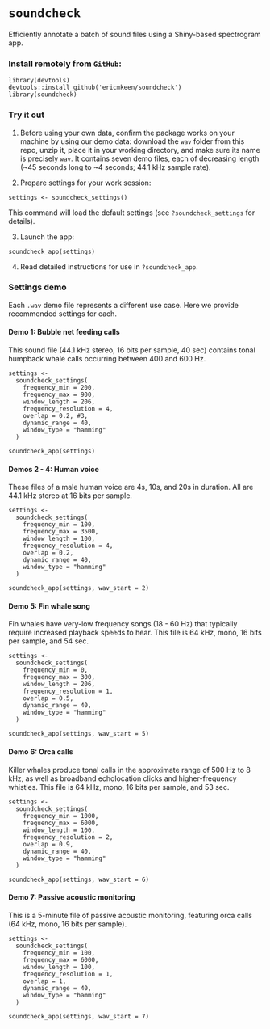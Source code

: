 # `soundcheck`
Efficiently annotate a batch of sound files using a Shiny-based spectrogram app.

### Install remotely from `GitHub`:
```
library(devtools)
devtools::install_github('ericmkeen/soundcheck')
library(soundcheck)
```
### Try it out

1. Before using your own data, confirm the package works on your machine by using our demo data: download the `wav` folder from this repo, unzip it, place it in your working directory, and make sure its name is precisely `wav`. It contains seven demo files, each of decreasing length (~45 seconds long to ~4 seconds; 44.1 kHz sample rate).

2. Prepare settings for your work session:  

```
settings <- soundcheck_settings()
```

This command will load the default settings (see `?soundcheck_settings` for details). 

3. Launch the app:  

```
soundcheck_app(settings)
```

4. Read detailed instructions for use in `?soundcheck_app`.  

### Settings demo

Each `.wav` demo file represents a different use case. Here we provide recommended settings for each. 

#### Demo 1: Bubble net feeding calls

This sound file (44.1 kHz stereo, 16 bits per sample, 40 sec) contains tonal humpback whale calls occurring between 400 and 600 Hz. 

```
settings <-
  soundcheck_settings(
    frequency_min = 200,
    frequency_max = 900,
    window_length = 206, 
    frequency_resolution = 4,
    overlap = 0.2, #3,
    dynamic_range = 40,
    window_type = "hamming"
  )

soundcheck_app(settings)
```

#### Demos 2 - 4: Human voice

These files of a male human voice are 4s, 10s, and 20s in duration. All are 44.1 kHz stereo at 16 bits per sample.

```
settings <-
  soundcheck_settings(
    frequency_min = 100,
    frequency_max = 3500,
    window_length = 100,
    frequency_resolution = 4,
    overlap = 0.2,
    dynamic_range = 40,
    window_type = "hamming"
  )

soundcheck_app(settings, wav_start = 2)
```

#### Demo 5: Fin whale song

Fin whales have very-low frequency songs (18 - 60 Hz) that typically require increased playback speeds to hear. This file is 64 kHz, mono, 16 bits per sample, and 54 sec. 

```
settings <-
  soundcheck_settings(
    frequency_min = 0,
    frequency_max = 300,
    window_length = 206,
    frequency_resolution = 1,
    overlap = 0.5,
    dynamic_range = 40,
    window_type = "hamming"
  )

soundcheck_app(settings, wav_start = 5)
```

#### Demo 6: Orca calls 

Killer whales produce tonal calls in the approximate range of 500 Hz to 8 kHz, as well as broadband echolocation clicks and higher-frequency whistles. This file is 64 kHz, mono, 16 bits per sample, and 53 sec.

```
settings <-
  soundcheck_settings(
    frequency_min = 1000,
    frequency_max = 6000,
    window_length = 100,
    frequency_resolution = 2,
    overlap = 0.9,
    dynamic_range = 40,
    window_type = "hamming"
  )

soundcheck_app(settings, wav_start = 6)
```

#### Demo 7: Passive acoustic monitoring 

This is a 5-minute file of passive acoustic monitoring, featuring orca calls (64 kHz, mono, 16 bits per sample).  

```
settings <-
  soundcheck_settings(
    frequency_min = 100,
    frequency_max = 6000,
    window_length = 100,
    frequency_resolution = 1,
    overlap = 1,
    dynamic_range = 40,
    window_type = "hamming"
  )

soundcheck_app(settings, wav_start = 7)
```



